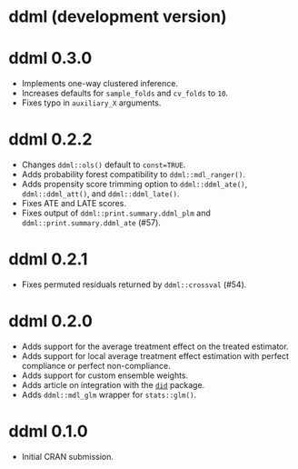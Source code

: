 # ddml (development version)

# ddml 0.3.0

* Implements one-way clustered inference.
* Increases defaults for ``sample_folds`` and ``cv_folds`` to ``10``.
* Fixes typo in ``auxiliary_X`` arguments.

# ddml 0.2.2

* Changes ``ddml::ols()`` default to ``const=TRUE``.
* Adds probability forest compatibility to ``ddml::mdl_ranger()``.
* Adds propensity score trimming option to ``ddml::ddml_ate()``, ``ddml::ddml_att()``, and ``ddml::ddml_late()``.
* Fixes ATE and LATE scores.
* Fixes output of ``ddml::print.summary.ddml_plm`` and ``ddml::print.summary.ddml_ate`` (#57).

# ddml 0.2.1

* Fixes permuted residuals returned by ``ddml::crossval`` (#54).

# ddml 0.2.0

* Adds support for the average treatment effect on the treated estimator.
* Adds support for local average treatment effect estimation with perfect compliance or perfect non-compliance.
* Adds support for custom ensemble weights.
* Adds article on integration with the [``did``](https://bcallaway11.github.io/did/) package.
* Adds ``ddml::mdl_glm`` wrapper for ``stats::glm()``.

# ddml 0.1.0

* Initial CRAN submission.
